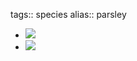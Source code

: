 tags:: species
alias:: parsley

- ![](https://peach-geographical-bat-397.mypinata.cloud/ipfs/QmaopyxaQtMpoJaaVKDBdm6Dq5tfyNstivRgjndm8nfNyA)
- ![](https://peach-geographical-bat-397.mypinata.cloud/ipfs/QmZkw6iEwZ2zPjhqAV1qMgPtdXZ5ScS67N2AHNZAi5C12J)